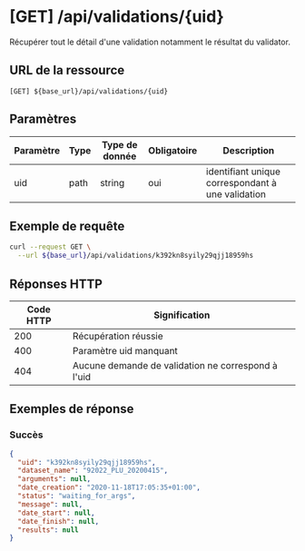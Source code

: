 # [GET] /api/validations/{uid} <!-- {docsify-ignore-all} -->

Récupérer tout le détail d'une validation notamment le résultat du validator.

## URL de la ressource

`[GET] ${base_url}/api/validations/{uid}`

## Paramètres

| Paramètre | Type | Type de donnée | Obligatoire | Description                                       |
| --------- | ---- | -------------- | ----------- | ------------------------------------------------- |
| uid       | path | string         | oui         | identifiant unique correspondant à une validation |

## Exemple de requête

```bash
curl --request GET \
  --url ${base_url}/api/validations/k392kn8syily29qjj18959hs
```

## Réponses HTTP

| Code HTTP | Signification                                      |
| --------- | -------------------------------------------------- |
| 200       | Récupération réussie                               |
| 400       | Paramètre uid manquant                             |
| 404       | Aucune demande de validation ne correspond à l'uid |

## Exemples de réponse

### Succès

```json
{
  "uid": "k392kn8syily29qjj18959hs",
  "dataset_name": "92022_PLU_20200415",
  "arguments": null,
  "date_creation": "2020-11-18T17:05:35+01:00",
  "status": "waiting_for_args",
  "message": null,
  "date_start": null,
  "date_finish": null,
  "results": null
}
```
